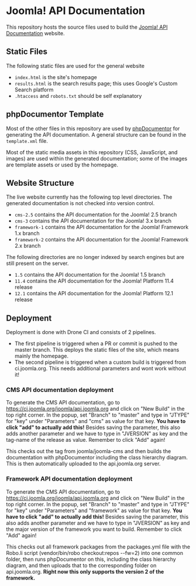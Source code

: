 # Joomla! API Documentation

This repository hosts the source files used to build the [Joomla! API Documentation](https://api.joomla.org) website.

## Static Files

The following static files are used for the general website

- `index.html` is the site's homepage
- `results.html` is the search results page; this uses Google's Custom Search platform
- `.htaccess` and `robots.txt` should be self explanatory

## phpDocumentor Template

Most of the other files in this repository are used by [phpDocumentor](https://www.phpdoc.org/) for generating the API documentation.  A general structure can be found in the `template.xml` file.

Most of the static media assets in this repository (CSS, JavaScript, and images) are used within the generated documentation; some of the images are template assets or used by the homepage.

## Website Structure

The live website currently has the following top level directories.  The generated documentation is not checked into version control.

- `cms-2.5` contains the API documentation for the Joomla! 2.5 branch
- `cms-3` contains the API documentation for the Joomla! 3.x branch
- `framework-1` contains the API documentation for the Joomla! Framework 1.x branch
- `framework-2` contains the API documentation for the Joomla! Framework 2.x branch

The following directories are no longer indexed by search engines but are still present on the server.

- `1.5` contains the API documentation for the Joomla! 1.5 branch
- `11.4` contains the API documentation for the Joomla! Platform 11.4 release
- `12.1` contains the API documentation for the Joomla! Platform 12.1 release

## Deployment
Deployment is done with Drone CI and consists of 2 pipelines.
- The first pipeline is triggered when a PR or commit is pushed to the master branch. This deploys the static files of the site, which means mainly the homepage.
- The second pipeline is triggered when a custom build is triggered from ci.joomla.org. This needs additional parameters and wont work without it!

### CMS API documentation deployment
To generate the CMS API documentation, go to https://ci.joomla.org/joomla/api.joomla.org and click on "New Build" in the top right corner. In the popup, set "Branch" to "master" and type in "JTYPE" for "key" under "Parameters" and "cms" as value for that key. **You have to click "add" to actually add this!** Besides saving the parameter, this also adds another parameter and we have to type in "JVERSION" as key and the tag-name of the release as value. Remember to click "Add" again!

This checks out the tag from joomla/joomla-cms and then builds the documentation with phpDocumentor including the class hierarchy diagram. This is then automatically uploaded to the api.joomla.org server.

### Framework API documentation deployment
To generate the CMS API documentation, go to https://ci.joomla.org/joomla/api.joomla.org and click on "New Build" in the top right corner. In the popup, set "Branch" to "master" and type in "JTYPE" for "key" under "Parameters" and "framework" as value for that key. **You have to click "add" to actually add this!** Besides saving the parameter, this also adds another parameter and we have to type in "JVERSION" as key and the major version of the framework you want to build. Remember to click "Add" again!

This checks out all framework packages from the packages.yml file with the Robo.li script (vendor/bin/robo checkout:repos --fw=2) into one common folder, then runs phpDocumentor on this, including the class hierarchy diagram, and then uploads that to the corresponding folder on api.joomla.org. **Right now this only supports the version 2 of the framework.**
